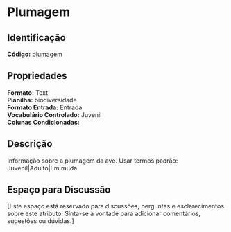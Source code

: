 # Plumagem

## Identificação
**Código:** plumagem

## Propriedades
**Formato:** Text  
**Planilha:** biodiversidade  
**Formato Entrada:** Entrada  
**Vocabulário Controlado:** Juvenil  
**Colunas Condicionadas:**   

## Descrição
Informação sobre a plumagem da ave. Usar termos padrão: Juvenil|Adulto|Em muda

## Espaço para Discussão
[Este espaço está reservado para discussões, perguntas e esclarecimentos sobre este atributo. Sinta-se à vontade para adicionar comentários, sugestões ou dúvidas.]
